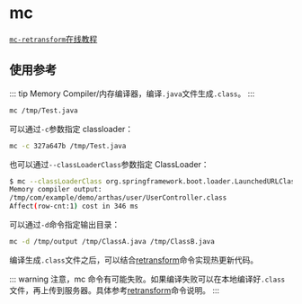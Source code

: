 # mc

[`mc-retransform`在线教程](https://arthas.aliyun.com/doc/arthas-tutorials?language=cn&id=command-mc-retransform)

## 使用参考

::: tip
Memory Compiler/内存编译器，编译`.java`文件生成`.class`。
:::

```bash
mc /tmp/Test.java
```

可以通过`-c`参数指定 classloader：

```bash
mc -c 327a647b /tmp/Test.java
```

也可以通过`--classLoaderClass`参数指定 ClassLoader：

```bash
$ mc --classLoaderClass org.springframework.boot.loader.LaunchedURLClassLoader /tmp/UserController.java -d /tmp
Memory compiler output:
/tmp/com/example/demo/arthas/user/UserController.class
Affect(row-cnt:1) cost in 346 ms
```

可以通过`-d`命令指定输出目录：

```bash
mc -d /tmp/output /tmp/ClassA.java /tmp/ClassB.java
```

编译生成`.class`文件之后，可以结合[retransform](retransform.md)命令实现热更新代码。

::: warning
注意，mc 命令有可能失败。如果编译失败可以在本地编译好`.class`文件，再上传到服务器。具体参考[retransform](retransform.md)命令说明。
:::
